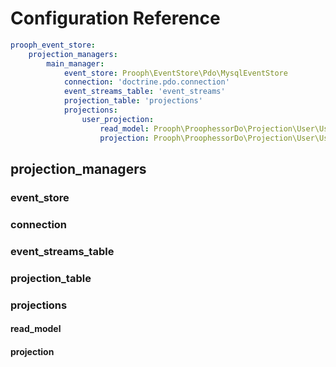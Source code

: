 # Configuration Reference

```yaml
prooph_event_store:
    projection_managers:
        main_manager:
            event_store: Prooph\EventStore\Pdo\MysqlEventStore
            connection: 'doctrine.pdo.connection'
            event_streams_table: 'event_streams'
            projection_table: 'projections'
            projections:
                user_projection:
                    read_model: Prooph\ProophessorDo\Projection\User\UserReadModel
                    projection: Prooph\ProophessorDo\Projection\User\UserProjection
```

## projection_managers

### event_store

### connection

### event_streams_table

### projection_table

### projections

#### read_model

#### projection
